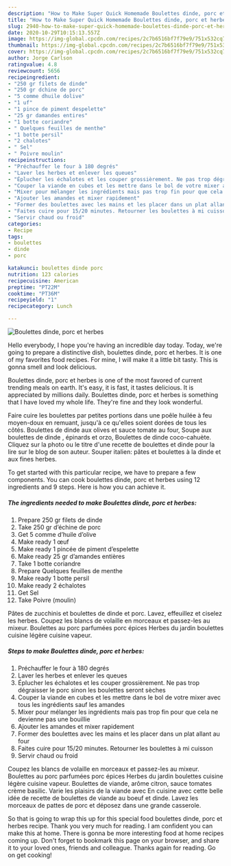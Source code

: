 ```yaml
---
description: "How to Make Super Quick Homemade Boulettes dinde, porc et herbes"
title: "How to Make Super Quick Homemade Boulettes dinde, porc et herbes"
slug: 2940-how-to-make-super-quick-homemade-boulettes-dinde-porc-et-herbes
date: 2020-10-29T10:15:13.557Z
image: https://img-global.cpcdn.com/recipes/2c7b6516bf7f79e9/751x532cq70/boulettes-dinde-porc-et-herbes-photo-principale-de-la-recette.jpg
thumbnail: https://img-global.cpcdn.com/recipes/2c7b6516bf7f79e9/751x532cq70/boulettes-dinde-porc-et-herbes-photo-principale-de-la-recette.jpg
cover: https://img-global.cpcdn.com/recipes/2c7b6516bf7f79e9/751x532cq70/boulettes-dinde-porc-et-herbes-photo-principale-de-la-recette.jpg
author: Jorge Carlson
ratingvalue: 4.8
reviewcount: 5656
recipeingredient:
- "250 gr filets de dinde"
- "250 gr dchine de porc"
- "5 comme dhuile dolive"
- "1 uf"
- "1 pince de piment despelette"
- "25 gr damandes entires"
- "1 botte coriandre"
- " Quelques feuilles de menthe"
- "1 botte persil"
- "2 chalotes"
- " Sel"
- " Poivre moulin"
recipeinstructions:
- "Préchauffer le four à 180 degrés"
- "Laver les herbes et enlever les queues"
- "Éplucher les échalotes et les couper grossièrement. Ne pas trop dégraisser le porc sinon les boulettes seront sèches"
- "Couper la viande en cubes et les mettre dans le bol de votre mixer avec tous les ingrédients sauf les amandes"
- "Mixer pour mélanger les ingrédients mais pas trop fin pour que cela ne devienne pas une bouillie"
- "Ajouter les amandes et mixer rapidement"
- "Former des boulettes avec les mains et les placer dans un plat allant au four"
- "Faites cuire pour 15/20 minutes. Retourner les boulettes à mi cuisson"
- "Servir chaud ou froid"
categories:
- Recipe
tags:
- boulettes
- dinde
- porc

katakunci: boulettes dinde porc 
nutrition: 123 calories
recipecuisine: American
preptime: "PT22M"
cooktime: "PT36M"
recipeyield: "1"
recipecategory: Lunch

---
```



![Boulettes dinde, porc et herbes](https://img-global.cpcdn.com/recipes/2c7b6516bf7f79e9/751x532cq70/boulettes-dinde-porc-et-herbes-photo-principale-de-la-recette.jpg)

Hello everybody, I hope you're having an incredible day today. Today, we're going to prepare a distinctive dish, boulettes dinde, porc et herbes. It is one of my favorites food recipes. For mine, I will make it a little bit tasty. This is gonna smell and look delicious.

Boulettes dinde, porc et herbes is one of the most favored of current trending meals on earth. It's easy, it is fast, it tastes delicious. It is appreciated by millions daily. Boulettes dinde, porc et herbes is something that I have loved my whole life. They're fine and they look wonderful.

Faire cuire les boulettes par petites portions dans une poêle huilée à feu moyen-doux en remuant, jusqu&#39;à ce qu&#39;elles soient dorées de tous les côtés. Boulettes de dinde aux olives et sauce tomate au four, Soupe aux boulettes de dinde , épinards et orzo, Boulettes de dinde coco-cahuète. Cliquez sur la photo ou le titre d&#39;une recette de boulettes et dinde pour la lire sur le blog de son auteur. Souper italien: pâtes et boulettes à la dinde et aux fines herbes.


To get started with this particular recipe, we have to prepare a few components. You can cook boulettes dinde, porc et herbes using 12 ingredients and 9 steps. Here is how you can achieve it.

<!--inarticleads1-->

##### The ingredients needed to make Boulettes dinde, porc et herbes:

1. Prepare 250 gr filets de dinde
1. Take 250 gr d’échine de porc
1. Get 5 comme d’huile d’olive
1. Make ready 1 œuf
1. Make ready 1 pincée de piment d’espelette
1. Make ready 25 gr d’amandes entières
1. Take 1 botte coriandre
1. Prepare  Quelques feuilles de menthe
1. Make ready 1 botte persil
1. Make ready 2 échalotes
1. Get  Sel
1. Take  Poivre (moulin)


Pâtes de zucchinis et boulettes de dinde et porc. Lavez, effeuillez et ciselez les herbes. Coupez les blancs de volaille en morceaux et passez-les au mixeur. Boulettes au porc parfumées porc épices Herbes du jardin boulettes cuisine légère cuisine vapeur. 

<!--inarticleads2-->

##### Steps to make Boulettes dinde, porc et herbes:

1. Préchauffer le four à 180 degrés
1. Laver les herbes et enlever les queues
1. Éplucher les échalotes et les couper grossièrement. Ne pas trop dégraisser le porc sinon les boulettes seront sèches
1. Couper la viande en cubes et les mettre dans le bol de votre mixer avec tous les ingrédients sauf les amandes
1. Mixer pour mélanger les ingrédients mais pas trop fin pour que cela ne devienne pas une bouillie
1. Ajouter les amandes et mixer rapidement
1. Former des boulettes avec les mains et les placer dans un plat allant au four
1. Faites cuire pour 15/20 minutes. Retourner les boulettes à mi cuisson
1. Servir chaud ou froid


Coupez les blancs de volaille en morceaux et passez-les au mixeur. Boulettes au porc parfumées porc épices Herbes du jardin boulettes cuisine légère cuisine vapeur. Boulettes de viande, arôme citron, sauce tomates crème basilic. Varie les plaisirs de la viande avec En cuisine avec cette belle idée de recette de boulettes de viande au boeuf et dinde. Lavez les morceaux de pattes de porc et déposez dans une grande casserole. 

So that is going to wrap this up for this special food boulettes dinde, porc et herbes recipe. Thank you very much for reading. I am confident you can make this at home. There is gonna be more interesting food at home recipes coming up. Don't forget to bookmark this page on your browser, and share it to your loved ones, friends and colleague. Thanks again for reading. Go on get cooking!

